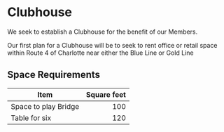 # Clubhouse

We seek to establish a Clubhouse for the benefit of our Members.

Our first plan for a Clubhouse will be to seek to rent office or retail space
within Route 4 of Charlotte
near either the Blue Line or Gold Line

## Space Requirements

| Item | Square feet |
|------|------------:|
| Space to play Bridge | 100 |
| Table for six | 120 |
